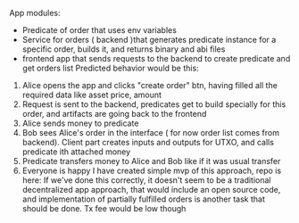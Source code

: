App modules:
- Predicate of order that uses env variables
- Service for orders ( backend )that generates predicate instance for a specific order, builds it, and returns binary and abi files
- frontend app that sends requests to the backend to create predicate and get orders list
Predicted behavior would be this:
1) Alice opens the app and clicks "create order" btn, having filled all the required data like asset price, amount
2) Request is sent to the backend, predicates get to build specially for this order, and artifacts are going back to the frontend
3) Alice sends money to predicate
4) Bob sees Alice's order in the interface ( for now order list comes from backend). Client part creates inputs and outputs for UTXO, and calls predicate ith attached money
5) Predicate transfers money to Alice and Bob like if it was usual transfer
6) Everyone is happy
I have created simple mvp of this approach, repo is here:
If we've done this correctly, it doesn't seem to be a traditional decentralized app approach, that would include an open source code, and implementation of partially fulfilled orders is another task that should be done.
Tx fee would be low though